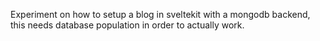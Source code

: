 Experiment on how to setup a blog in sveltekit with a mongodb backend, this needs database population in order to actually work.
